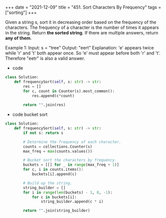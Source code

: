 +++ 
date = "2021-12-09"
title = "451. Sort Characters By Frequency"
tags = ["sorting"]
+++

Given a string s, sort it in decreasing order based on the frequency of the characters. The frequency of a character is the number of times it appears in the string.
Return __the sorted string__. If there are multiple answers, return __any of them__.
 
Example 1:
Input: s = "tree" Output: "eert" Explanation: 'e' appears twice while 'r' and 't' both appear once. So 'e' must appear before both 'r' and 't'. Therefore "eetr" is also a valid answer.

- code
```py
class Solution:
    def frequencySort(self, s: str) -> str:
        res = []
        for c, count in Counter(s).most_common():
            res.append(c*count)
            
        return "".join(res)
```
- code bucket sort
```py
class Solution:
    def frequencySort(self, s: str) -> str:
        if not s: return s

        # Determine the frequency of each character.
        counts = collections.Counter(s)
        max_freq = max(counts.values())

        # Bucket sort the characters by frequency.
        buckets = [[] for _ in range(max_freq + 1)]
        for c, i in counts.items():
            buckets[i].append(c)

        # Build up the string.
        string_builder = []
        for i in range(len(buckets) - 1, 0, -1):
            for c in buckets[i]:
                string_builder.append(c * i)

        return "".join(string_builder)
```
